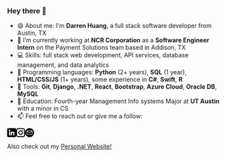 ### Hey there 👋

<!--
**dhuang97/dhuang97** is a ✨ _special_ ✨ repository because its `README.md` (this file) appears on your GitHub profile.

Here are some ideas to get you started: -->

- 😄 About me: I'm **Darren Huang**, a full stack software developer from Austin, TX
- 🏢 I’m currently working at **NCR Corporation** as a **Software Engineer Intern** on the Payment Solutions team based in Addison, TX
- 💻 Skills: full stack web development, API services, database management, and data analytics
- 🐍 Programming languages: **Python** (2+ years), **SQL** (1 year), **HTML/CSS/JS** (1+ years), some experience in **C#**, **Swift**, **R**
- 🧰 Tools: **Git**, **Django**, **.NET**, **React**, **Bootstrap**, **Azure Cloud**, **Oracle DB**, **MySQL**
- 🏫 Education: Fourth-year Management Info systems Major at **UT Austin** with a minor in CS
- 📫 Feel free to reach out or give me a follow: 

<a href="https://www.linkedin.com/in/darrenhhuang/"><img align="left" src="https://raw.githubusercontent.com/dhuang97/dhuang97/main/images/linkedin.png" alt="Darren Huang | LinkedIn" width="21p"/></a>
<a href="https://www.instagram.com/_darrenhuang_/"><img align="left" src="https://raw.githubusercontent.com/dhuang97/dhuang97/main/images/instagram.png" alt="Darren Huang | Instagram" width="21p"/></a>
<a href="mailto:darren.huang.h@gmail.com"><img align="left" src="https://raw.githubusercontent.com/dhuang97/dhuang97/main/images/email.png" alt="Darren Huang | Email" width="21p"/></a>
<br><br>
Also check out my [Personal Website!](https://darrenhuang.azurewebsites.net/)


